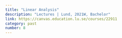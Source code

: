 ```yaml
---
title: "Linear Analysis"
description: "Lectures | Lund, 2021W, Bachelor"
link: https://canvas.education.lu.se/courses/22911
category: past
number: 8
---
```

